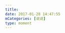 ```yaml
---
title: 
date: 2017-01-28 14:47:55
mCategories: [说说]
type: moment
---
```


<div id="pics-20170128144755"></div>

<script src="/lib/moment/pics.js"></script>
<script>
var data = [
    {"link": "2017-01-28_000000.jpeg", "type": "shuoshuo"}
];
picsRender(data, "pics-20170128144755");
</script>
